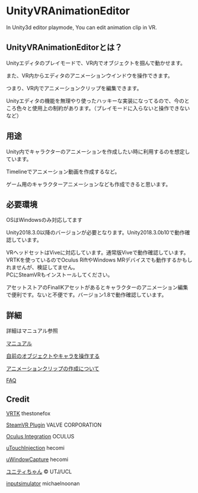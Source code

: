 # UnityVRAnimationEditor
In Unity3d editor playmode, You can edit animation clip in VR.

## UnityVRAnimationEditorとは？
Unityエディタのプレイモードで、VR内でオブジェクトを掴んで動かせます。

また、VR内からエディタのアニメーションウインドウを操作できます。

つまり、VR内でアニメーションクリップを編集できます。

Unityエディタの機能を無理やり使ったハッキーな実装になってるので、今のところ色々と使用上の制約があります。（プレイモードに入らないと操作できないなど）

## 用途

Unity内でキャラクターのアニメーションを作成したい時に利用するのを想定しています。

Timelineでアニメーション動画を作成するなど。

ゲーム用のキャラクターアニメーションなども作成できると思います。

## 必要環境
OSはWindowsのみ対応してます

Unity2018.3.0以降のバージョンが必要となります。Unity2018.3.0b10で動作確認しています。

VRヘッドセットはViveに対応しています。通常版Viveで動作確認しています。  
VRTKを使っているのでOculus RiftやWindows MRデバイスでも動作するかもしれませんが、検証してません。  
PCにSteamVRもインストールしてください。

アセットストアのFinalIKアセットがあるとキャラクターのアニメーション編集で便利です。ないと不便です。バージョン1.8で動作確認しています。

## 詳細

詳細はマニュアル参照

[マニュアル](https://github.com/umiyuki/UnityVRAnimationEditor/wiki/%E3%83%9E%E3%83%8B%E3%83%A5%E3%82%A2%E3%83%AB)

[自前のオブジェクトやキャラを操作する](https://github.com/umiyuki/UnityVRAnimationEditor/wiki/%E8%87%AA%E5%89%8D%E3%81%AE%E3%82%AA%E3%83%96%E3%82%B8%E3%82%A7%E3%82%AF%E3%83%88%E3%82%84%E3%82%AD%E3%83%A3%E3%83%A9%E3%82%92%E6%93%8D%E4%BD%9C%E3%81%99%E3%82%8B)

[アニメーションクリップの作成について](https://github.com/umiyuki/UnityVRAnimationEditor/wiki/%E3%82%A2%E3%83%8B%E3%83%A1%E3%83%BC%E3%82%B7%E3%83%A7%E3%83%B3%E3%82%AF%E3%83%AA%E3%83%83%E3%83%97%E3%81%AE%E4%BD%9C%E6%88%90%E3%81%AB%E3%81%A4%E3%81%84%E3%81%A6)

[FAQ](https://github.com/umiyuki/UnityVRAnimationEditor/wiki/FAQ)

## Credit

[VRTK](https://vrtoolkit.readme.io/) thestonefox

[SteamVR Plugin](https://assetstore.unity.com/packages/tools/integration/steamvr-plugin-32647) VALVE CORPORATION

[Oculus Integration](https://assetstore.unity.com/packages/tools/integration/oculus-integration-82022) OCULUS

[uTouchInjection](https://github.com/hecomi/uTouchInjection) hecomi

[uWindowCapture](https://github.com/hecomi/uWindowCapture) hecomi

[ユニティちゃん](http://unity-chan.com/)  © UTJ/UCL

[inputsimulator](https://archive.codeplex.com/?p=inputsimulator) michaelnoonan
